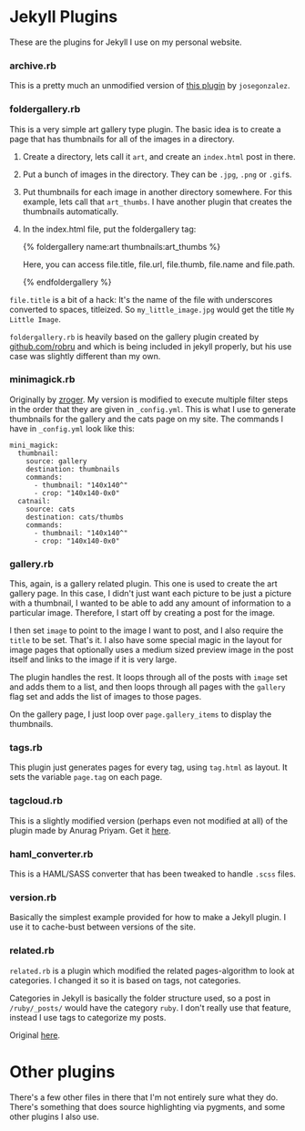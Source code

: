 # Jekyll Plugins

These are the plugins for Jekyll I use on my personal website.

### archive.rb

This is a pretty much an unmodified version of 
[this plugin][archive] by `josegonzalez`.

 [archive]: https://github.com/josegonzalez/josediazgonzalez.com/blob/master/_plugins/archive.rb "archive.rb"

### foldergallery.rb

This is a very simple art gallery type plugin. The basic idea is to create a page that has thumbnails for all of the images in a directory.

1. Create a directory, lets call it `art`, and create an `index.html` post in there.
2. Put a bunch of images in the directory. They can be `.jpg`, `.png` or `.gif`s.
3. Put thumbnails for each image in another directory somewhere. For this example, lets call that `art_thumbs`. I have another plugin that creates the thumbnails automatically.
4. In the index.html file, put the foldergallery tag:

    {% foldergallery name:art thumbnails:art_thumbs %}

    Here, you can access file.title, file.url, file.thumb, file.name and file.path.

    {% endfoldergallery %}

`file.title` is a bit of a hack: It's the name of the file with underscores converted to spaces, titleized. 
So `my_little_image.jpg` would get the title `My Little Image`.

`foldergallery.rb` is heavily based on the gallery plugin created by [github.com/robru][robru] and which is being included in jekyll properly, but his use case was slightly different than my own.

 [robru]: https://github.com/robru "github.com/robru"

### minimagick.rb

Originally by [zroger][zroger]. My version is modified to execute multiple filter steps in the order that they are given in `_config.yml`. This is what I use to generate thumbnails for the gallery and the cats page on my site. The commands I have in `_config.yml` look like this:

    mini_magick:
      thumbnail:
        source: gallery
        destination: thumbnails
        commands:
          - thumbnail: "140x140^"
          - crop: "140x140-0x0"
      catnail:
        source: cats
        destination: cats/thumbs
        commands:
          - thumbnail: "140x140^"
          - crop: "140x140-0x0"

 [zroger]: https://github.com/zroger/jekyll-minimagick "github.com/zroger/jekyll-minimagick"

### gallery.rb

This, again, is a gallery related plugin. This one is used to create the art gallery page. In this case, I didn't just want each picture to be just a picture with a thumbnail, I wanted to be able to add any amount of information to a particular image. Therefore, I start off by creating a post for the image.

I then set `image` to point to the image I want to post, and I also require the `title` to be set. That's it. I also have some special magic in the layout for image pages that optionally uses a medium sized preview image in the post itself and links to the image if it is very large.

The plugin handles the rest. It loops through all of the posts with `image` set and adds them to a list, and then loops through all pages with the `gallery` flag set and adds the list of images to those pages.

On the gallery page, I just loop over `page.gallery_items` to display the thumbnails.


### tags.rb

This plugin just generates pages for every tag, using `tag.html` as layout. It sets the variable `page.tag` on each page.

### tagcloud.rb

This is a slightly modified version (perhaps even not modified at all) of the plugin made by Anurag Priyam. Get it [here][tagcloud].

 [tagcloud]: http://yeban.in/jekyll-tag-cloud.html "tag_cloud.rb"

### haml_converter.rb

This is a HAML/SASS converter that has been tweaked to handle `.scss` files.

### version.rb

Basically the simplest example provided for how to make a Jekyll plugin. I use it to cache-bust between versions of the site.

### related.rb

`related.rb` is a plugin which modified the related pages-algorithm to look at categories. I changed it so it is based on tags, not categories.

Categories in Jekyll is basically the folder structure used, so a post in `/ruby/_posts/` would have the category `ruby`. I don't really use that feature, instead I use tags to categorize my posts.

Original [here][rel].

 [rel]: https://github.com/LawrenceWoodman/related_posts-jekyll_plugin/blob/master/_plugins/related_posts.rb "related_posts.rb"

# Other plugins

There's a few other files in there that I'm not entirely sure what they do.
There's something that does source highlighting via pygments, and some other plugins I also use.
